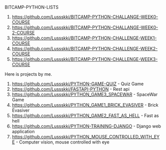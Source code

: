 BITCAMP-PYTHON-LISTS

1. https://github.com/Lussskki/BITCAMP-PYTHON-CHALLANGE-WEEK0-COURSE
2. https://github.com/Lussskki/BITCAMP-PYTHON-CHALLANGE-WEEK0-2-COURSE
3. https://github.com/Lussskki/BITCAMP-PYTHON-CHALLENGE-WEEK1-COURSE
4. https://github.com/Lussskki/BITCAMP-PYTHON-CHALLENGE-WEEK2-COURSE
5. https://github.com/Lussskki/BITCAMP-PYTHON-CHALLENGE-WEEK3-COURSE
 
Here is projects by me.
1. https://github.com/Lussskki/PYTHON-GAME-QUIZ - Quiz Game
2. https://github.com/Lussskki/FASTAPI-PYTHON - Rest api
3. https://github.com/Lussskki/PYTHON_GAME3_SPACEWAR - SpaceWar Game 
4. https://github.com/Lussskki/PYTHON_GAME1_BRICK_EVASIVER - Brick Evasiver
5. https://github.com/Lussskki/PYTHON_GAME2_FAST_AS_HELL - Fast as hell
6. https://github.com/Lussskki/PYTHON-TRAINING-DJANGO - Django web application 
7. https://github.com/Lussskki/PYTHON_MOUSE_CONTROLLED_WITH_EYE - Computer vision, mouse controlled with eye

